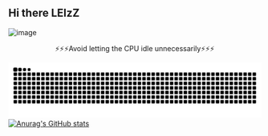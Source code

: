 ## Hi there LEIzZ
![image](https://github.com/user-attachments/assets/93f50043-52cf-4f69-86b5-f2616822a5a4)

<div align="center">
    ⚡️⚡️⚡️Avoid letting the CPU idle unnecessarily⚡️⚡️⚡️
</div>

![亮色](https://raw.githubusercontent.com/IAMLEIzZ/IAMLEIzZ/output/github-contribution-grid-snake.svg)
[![Anurag's GitHub stats](https://github-readme-stats.vercel.app/api?username=IAMLEIzZ)](https://github.com/anuraghazra/github-readme-stats)

